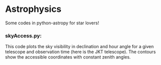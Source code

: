 # Astrophysics
Some codes in python-astropy for star lovers!

### skyAccess.py:
This code plots the sky visibility in declination and hour angle for a
given telescope and observation time (here is the JKT telescope).
The contours show the accessible coordinates with constant zenith angles.
